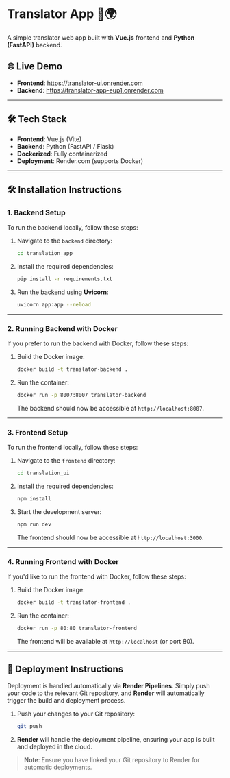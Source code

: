 # Translator App 🧠🌍

A simple translator web app built with **Vue.js** frontend and **Python (FastAPI)** backend.

## 🌐 Live Demo

- **Frontend**: https://translator-ui.onrender.com
- **Backend**:  https://translator-app-eup1.onrender.com

---

## 🛠 Tech Stack

- **Frontend**: Vue.js (Vite)
- **Backend**: Python (FastAPI / Flask)
- **Dockerized**: Fully containerized
- **Deployment**: Render.com (supports Docker)

---

## 🛠️ **Installation Instructions**

### 1. **Backend Setup**

To run the backend locally, follow these steps:

1. Navigate to the `backend` directory:

    ```bash
    cd translation_app
    ```

2. Install the required dependencies:

    ```bash
    pip install -r requirements.txt
    ```

3. Run the backend using **Uvicorn**:

    ```bash
    uvicorn app:app --reload
    ```

---

### 2. **Running Backend with Docker**

If you prefer to run the backend with Docker, follow these steps:

1. Build the Docker image:

    ```bash
    docker build -t translator-backend .
    ```

2. Run the container:

    ```bash
    docker run -p 8007:8007 translator-backend
    ```

    The backend should now be accessible at `http://localhost:8007`.

---

### 3. **Frontend Setup**

To run the frontend locally, follow these steps:

1. Navigate to the `frontend` directory:

    ```bash
    cd translation_ui
    ```

2. Install the required dependencies:

    ```bash
    npm install
    ```

3. Start the development server:

    ```bash
    npm run dev
    ```

    The frontend should now be accessible at `http://localhost:3000`.

---

### 4. **Running Frontend with Docker**

If you'd like to run the frontend with Docker, follow these steps:

1. Build the Docker image:

    ```bash
    docker build -t translator-frontend .
    ```

2. Run the container:

    ```bash
    docker run -p 80:80 translator-frontend
    ```

    The frontend will be available at `http://localhost` (or port 80).

---

## 🚀 **Deployment Instructions**

Deployment is handled automatically via **Render Pipelines**. Simply push your code to the relevant Git repository, and **Render** will automatically trigger the build and deployment process.

1. Push your changes to your Git repository:

    ```bash
    git push
    ```

2. **Render** will handle the deployment pipeline, ensuring your app is built and deployed in the cloud.

> **Note**: Ensure you have linked your Git repository to Render for automatic deployments.
